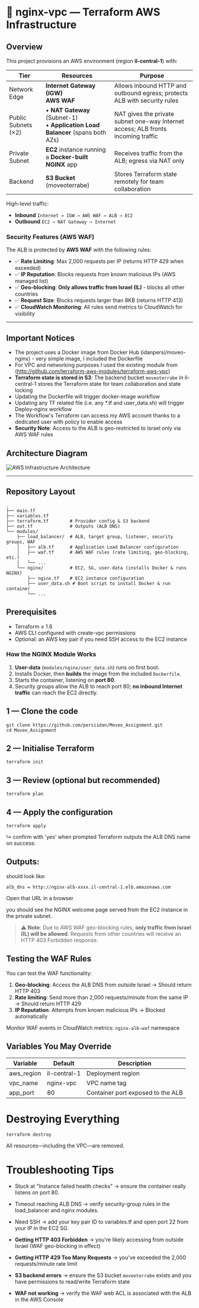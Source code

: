 # 🚀 nginx-vpc — Terraform AWS Infrastructure

## Overview
This project provisions an AWS environment (region **il-central-1**) with:

| Tier | Resources | Purpose |
|------|-----------|---------|
| Network Edge | **Internet Gateway (IGW)**<br>**AWS WAF** | Allows inbound HTTP and outbound egress; protects ALB with security rules |
| Public Subnets (×2) | • **NAT Gateway** (Subnet-1)<br>• **Application Load Balancer** (spans both AZs) | NAT gives the private subnet one-way Internet access; ALB fronts incoming traffic |
| Private Subnet | **EC2** instance running a **Docker-built NGINX** app | Receives traffic from the ALB; egress via NAT only |
| Backend | **S3 Bucket** (moveoterrabe) | Stores Terraform state remotely for team collaboration |

High-level traffic:
* **Inbound**  `Internet → IGW → AWS WAF → ALB → EC2`
* **Outbound** `EC2 → NAT Gateway → Internet`

### Security Features (AWS WAF)
The ALB is protected by **AWS WAF** with the following rules:
- ✅ **Rate Limiting**: Max 2,000 requests per IP (returns HTTP 429 when exceeded)
- ✅ **IP Reputation**: Blocks requests from known malicious IPs (AWS managed list)
- ✅ **Geo-blocking**: **Only allows traffic from Israel (IL)** - blocks all other countries
- ✅ **Request Size**: Blocks requests larger than 8KB (returns HTTP 413)
- ✅ **CloudWatch Monitoring**: All rules send metrics to CloudWatch for visibility

---

## Important Notices
-  The project uses a Docker image from Docker Hub (idanpersi/moveo-nginx) - very simple image, I included the Dockerfile
-  For VPC and networking purposes I used the existing module from (http://github.com/terraform-aws-modules/terraform-aws-vpc)
-  **Terraform state is stored in S3**: The backend bucket `moveoterrabe` in il-central-1 stores the Terraform state for team collaboration and state locking
-  Updating the Dockerfile will trigger docker-image workflow 
-  Updating any TF related file (i.e. any *.tf and user_data.sh) will trigger Deploy-nginx workflow
-  The Workflow's Terraform can access my AWS account thanks to a dedicated user with policy to enable access
-  **Security Note**: Access to the ALB is geo-restricted to Israel only via AWS WAF rules

## Architecture Diagram

![AWS Infrastructure Architecture](./architecture_diagram.png)

---

## Repository Layout

```
.
├── main.tf
├── variables.tf
├── terraform.tf        # Provider config & S3 backend
├── out.tf              # Outputs (ALB DNS)
└── modules/
    ├── load_balancer/  # ALB, target group, listener, security groups, WAF
    │   ├── alb.tf      # Application Load Balancer configuration
    │   ├── waf.tf      # AWS WAF rules (rate limiting, geo-blocking, etc.)
    │   └── ...
    └── nginx/          # EC2, SG, user-data (installs Docker & runs NGINX)
        ├── nginx.tf    # EC2 instance configuration
        ├── user_data.sh # Boot script to install Docker & run container
        └── ...
```
## Prerequisites
* Terraform ≥ 1.6
* AWS CLI configured with create-vpc permissions
* Optional: an AWS key pair if you need SSH access to the EC2 instance

### How the NGINX Module Works

1. **User-data** (`modules/nginx/user_data.sh`) runs on first boot.  
2. Installs Docker, then **builds** the image from the included `Dockerfile`.  
3. Starts the container, listening on **port 80**.  
4. Security groups allow the ALB to reach port 80; **no inbound Internet traffic** can reach the EC2 directly.

## 1 — Clone the code
```
git clone https://github.com/persiidan/Moveo_Assignment.git
cd Moveo_Assignment
```
## 2 — Initialise Terraform
```
terraform init
```
## 3 — Review (optional but recommended)
```
terraform plan
```
## 4 — Apply the configuration
```
terraform apply
```
↳ confirm with 'yes' when prompted
Terraform outputs the ALB DNS name on success:

## Outputs:
should look like:
```
alb_dns = http://nginx-alb-xxxx.il-central-1.elb.amazonaws.com
```
Open that URL in a browser 

you should see the NGINX welcome page served from the EC2 instance in the private subnet.

> ⚠️ **Note**: Due to AWS WAF geo-blocking rules, **only traffic from Israel (IL) will be allowed**. Requests from other countries will receive an HTTP 403 Forbidden response.

## Testing the WAF Rules

You can test the WAF functionality:

1. **Geo-blocking**: Access the ALB DNS from outside Israel → Should return HTTP 403
2. **Rate limiting**: Send more than 2,000 requests/minute from the same IP → Should return HTTP 429
3. **IP Reputation**: Attempts from known malicious IPs → Blocked automatically

Monitor WAF events in CloudWatch metrics: `nginx-alb-waf` namespace

## Variables You May Override
| Variable | Default | Description |
|----------|---------|-------------|
| aws_region | il-central-1 | Deployment region |
| vpc_name | nginx-vpc | VPC name tag |
| app_port | 80 | Container port exposed to the ALB |

# Destroying Everything
```
terraform destroy
```
All resources—including the VPC—are removed.

# Troubleshooting Tips
* Stuck at "Instance failed health checks" → ensure the container really listens on port 80.

* Timeout reaching ALB DNS → verify security-group rules in the load_balancer and nginx modules.

* Need SSH → add your key pair ID to variables.tf and open port 22 from your IP in the EC2 SG.

* **Getting HTTP 403 Forbidden** → you're likely accessing from outside Israel (WAF geo-blocking in effect)

* **Getting HTTP 429 Too Many Requests** → you've exceeded the 2,000 requests/minute rate limit

* **S3 backend errors** → ensure the S3 bucket `moveoterrabe` exists and you have permissions to read/write Terraform state

* **WAF not working** → verify the WAF web ACL is associated with the ALB in the AWS Console


